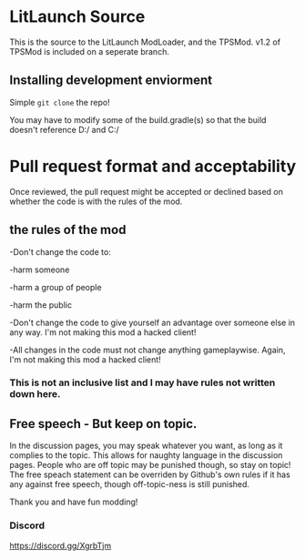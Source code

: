 # LitLaunch Source
This is the source to the LitLaunch ModLoader, and the TPSMod. v1.2 of TPSMod is included on a seperate branch. 

## Installing development enviorment
Simple `git clone` the repo!

You may have to modify some of the build.gradle(s) so that the build doesn't reference D:/ and C:/

# Pull request format and acceptability

Once reviewed, the pull request might be accepted or declined based on whether the code is with the rules of the mod.

## the rules of the mod

-Don't change the code to:

-harm someone

-harm a group of people

-harm the public
	
-Don't change the code to give yourself an advantage over someone else in any way. I'm not making this mod a hacked client!

-All changes in the code must not change anything gameplaywise. Again, I'm not making this mod a hacked client!

### This is not an inclusive list and I may have rules not written down here.

## Free speech - But keep on topic.
In the discussion pages, you may speak whatever you want, as long as it complies to the topic. This allows for naughty language in the discussion pages. People who are off topic may be punished though, so stay on topic!
The free speach statement can be overriden by Github's own rules if it has any against free speech, though off-topic-ness is still punished.

Thank you and have fun modding!

### Discord
https://discord.gg/XgrbTjm
